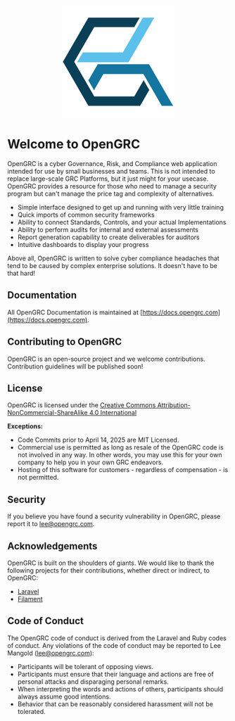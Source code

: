 <p style="text-align: center;" align="center">
  <img src="https://github.com/LeeMangold/opengrc-docs/blob/main/docs/img/logo-256.png?raw=true" alt="OpenGRC Logo" />
</p>

# Welcome to OpenGRC

OpenGRC is a cyber Governance, Risk, and Compliance web application intended for use by small businesses and teams. This is not intended to replace large-scale GRC Platforms, but it just might for your usecase. OpenGRC provides a resource for those who need to manage a security program but can't manage the price tag and complexity of alternatives.

* Simple interface designed to get up and running with very little training
* Quick imports of common security frameworks
* Ability to connect Standards, Controls, and your actual Implementations
* Ability to perform audits for internal and external assessments
* Report generation capability to create deliverables for auditors
* Intuitive dashboards to display your progress

Above all, OpenGRC is written to solve cyber compliance headaches that tend to be caused by complex enterprise solutions. It doesn't have to be that hard!

## Documentation
All OpenGRC Documentation is maintained at [https://docs.opengrc.com](https://docs.opengrc.com).

## Contributing to OpenGRC

OpenGRC is an open-source project and we welcome contributions. Contribution guidelines will be published soon!

## License

OpenGRC is licensed under the [Creative Commons Attribution-NonCommercial-ShareAlike 4.0 International](https://creativecommons.org/licenses/by-nc-sa/4.0/?ref=chooser-v1)

**Exceptions:**
* Code Commits prior to April 14, 2025 are MIT Licensed.
* Commercial use is permitted as long as resale of the OpenGRC code is not involved in any way. In other words, you may use this for your own company to help you in your own GRC endeavors.
* Hosting of this software for customers - regardless of compensation - is not permitted.


## Security

If you believe you have found a security vulnerability in OpenGRC, please report it to lee@opengrc.com.

## Acknowledgements

OpenGRC is built on the shoulders of giants. We would like to thank the following projects for their contributions, whether direct or indirect, to OpenGRC:

* [Laravel](https://laravel.com)
* [Filament](https://filamentphp.com)

## Code of Conduct
The OpenGRC code of conduct is derived from the Laravel and Ruby codes of conduct. Any violations of the code of conduct may be reported to Lee Mangold (lee@opengrc.com):

- Participants will be tolerant of opposing views.
- Participants must ensure that their language and actions are free of personal attacks and disparaging personal remarks.
- When interpreting the words and actions of others, participants should always assume good intentions.
- Behavior that can be reasonably considered harassment will not be tolerated.


